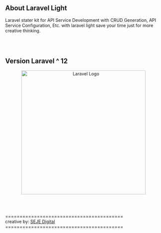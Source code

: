 ## About Laravel Light

Laravel stater kit for API Service Development with CRUD Generation, API Service Configuration, Etc. with laravel light save your time just for more creative thinking.

<br>
<br>

## Version Laravel ^ 12

<p align="center"><a href="https://laravel.com" target="_blank"><img src="https://raw.githubusercontent.com/laravel/art/master/logo-lockup/5%20SVG/2%20CMYK/1%20Full%20Color/laravel-logolockup-cmyk-red.svg" width="400" alt="Laravel Logo"></a></p>

<br>
<br>

========================================= <br>
creative by: [SEJE Digital](https://sejedigital.com) <br>
========================================= <br>
